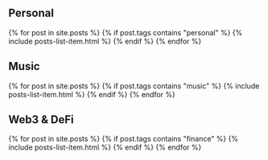 ---
---

<h2>Personal</h2>
{% for post in site.posts %}
{% if post.tags contains "personal" %}
{% include posts-list-item.html %}
{% endif %}
{% endfor %}

<h2>Music</h2>
{% for post in site.posts %}
{% if post.tags contains "music" %}
{% include posts-list-item.html %}
{% endif %}
{% endfor %}

<h2>Web3 & DeFi</h2>
{% for post in site.posts %}
{% if post.tags contains "finance" %}
{% include posts-list-item.html %}
{% endif %}
{% endfor %}
